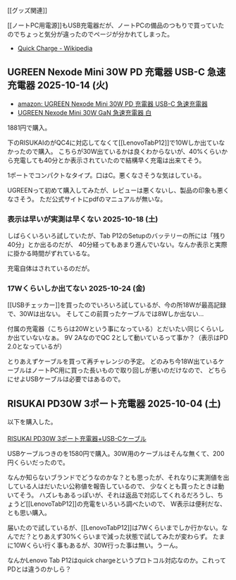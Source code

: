 [[グッズ関連]]

[[ノートPC用電源]]もUSB充電器だが、ノートPCの備品のつもりで買っていたのでちょっと気分が違ったのでページが分かれてしまった。

- [Quick Charge - Wikipedia](https://en.wikipedia.org/wiki/Quick_Charge)

## UGREEN Nexode Mini 30W PD 充電器 USB-C 急速充電器 2025-10-14 (火)

- [amazon: UGREEN Nexode Mini 30W PD 充電器 USB-C 急速充電器 ](https://amzn.to/4nnfyvD)
- [UGREEN Nexode Mini 30W GaN 急速充電器 白](https://ugreen.jp/products/nexode-mini-30w-gan-fast-charger-white)

1881円で購入。

下のRISUKAIのがQC4に対応してなくて[[LenovoTabP12]]で10Wしか出ていなかったので購入。
こちらが30W出ているかは良くわからないが、40%くらいから充電しても40分とか表示されていたので結構早く充電は出来てそう。

1ポートでコンパクトなタイプ。口はC。悪くなさそうな気はしている。

UGREENって初めて購入してみたが、レビューは悪くないし、製品の印象も悪くなさそう。
ただ公式サイトにpdfのマニュアルが無いな。

### 表示は早いが実測は早くない 2025-10-18 (土)

しばらくいろいろ試していたが、Tab P12のSetupのバッテリーの所には「残り40分」とか出るのだが、
40分経ってもあまり進んでいない。なんか表示と実際に掛かる時間がずれているな。

充電自体はされているのだが。

### 17Wくらいしか出てない 2025-10-24 (金)

[[USBチェッカー]]を買ったのでいろいろ試しているが、今の所18Wが最高記録で、30Wは出ない。
そしてこの前買ったケーブルでは8Wしか出ない…

付属の充電器（こちらは20Wという事になっている）とだいたい同じくらいしか出ていないなぁ。
9V 2AなのでQC 2として動いているって事か？（表示はPD 2.0となっているが）

とりあえずケーブルを買って再チャレンジの予定。
どのみち今18W出ているケーブルはノートPC用に買った長いもので取り回しが悪いのだけなので、
どちらにせよUSBケーブルは必要ではあるので。

## RISUKAI PD30W 3ポート充電器 2025-10-04 (土)

以下を購入した。

<a href="https://hb.afl.rakuten.co.jp/ichiba/4d01a094.b11286ef.4d01a095.00be98ba/?pc=https%3A%2F%2Fitem.rakuten.co.jp%2Fauc-risukai%2Ft373-%2F&link_type=pict&ut=eyJwYWdlIjoiaXRlbSIsInR5cGUiOiJwaWN0Iiwic2l6ZSI6IjI0MHgyNDAiLCJuYW0iOjEsIm5hbXAiOiJyaWdodCIsImNvbSI6MSwiY29tcCI6ImRvd24iLCJwcmljZSI6MCwiYm9yIjoxLCJjb2wiOjEsImJidG4iOjEsInByb2QiOjAsImFtcCI6ZmFsc2V9" target="_blank" rel="nofollow sponsored noopener" style="word-wrap:break-word;"><img src="https://hbb.afl.rakuten.co.jp/hgb/4d01a094.b11286ef.4d01a095.00be98ba/?me_id=1303095&item_id=10261032&pc=https%3A%2F%2Fthumbnail.image.rakuten.co.jp%2F%400_mall%2Fauc-risukai%2Fcabinet%2Fk35%2Fimgrc0107425252.jpg%3F_ex%3D240x240&s=240x240&t=pict" border="0" style="margin:2px" alt="" title=""><br>
RISUKAI PD30W 3ポート充電器+USB-Cケーブル</a>

USBケーブルつきのを1580円で購入。30W用のケーブルはそんな無くて、200円くらいだったので。

なんか知らないブランドでどうなのかな？とも思ったが、それなりに実測値を出している人はだいたい公称値を報告しているので、
少なくとも買ったときは動いてそう。
ハズレもあるっぽいが、それは返品で対応してくれるだろうし、ちょうど[[LenovoTabP12]]の充電をいろいろ調べたいので、
W表示は便利だな、とも思い購入。

届いたので試しているが、[[LenovoTabP12]]は7Wくらいまでしか行かない。なんでだ？とりあえず30%くらいまで減った状態で試してみたが変わらず。
たまに10Wくらい行く事もあるが、30W行った事は無い。うーん。

なんかLenovo Tab P12はquick chargeというプロトコル対応なのか。これってPDとは違うのかしら？